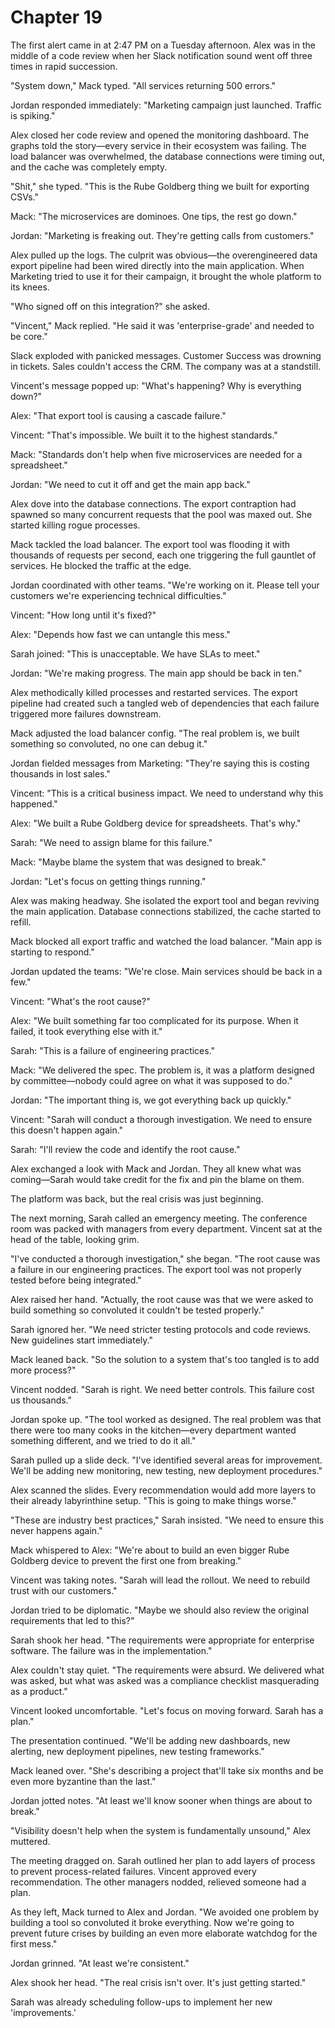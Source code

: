# Chapter 19

The first alert came in at 2:47 PM on a Tuesday afternoon. Alex was in the middle of a code review when her Slack notification sound went off three times in rapid succession.

"System down," Mack typed. "All services returning 500 errors."

Jordan responded immediately: "Marketing campaign just launched. Traffic is spiking."

Alex closed her code review and opened the monitoring dashboard. The graphs told the story—every service in their ecosystem was failing. The load balancer was overwhelmed, the database connections were timing out, and the cache was completely empty.

"Shit," she typed. "This is the Rube Goldberg thing we built for exporting CSVs."

Mack: "The microservices are dominoes. One tips, the rest go down."

Jordan: "Marketing is freaking out. They're getting calls from customers."

Alex pulled up the logs. The culprit was obvious—the overengineered data export pipeline had been wired directly into the main application. When Marketing tried to use it for their campaign, it brought the whole platform to its knees.

"Who signed off on this integration?" she asked.

"Vincent," Mack replied. "He said it was 'enterprise-grade' and needed to be core."

Slack exploded with panicked messages. Customer Success was drowning in tickets. Sales couldn't access the CRM. The company was at a standstill.

Vincent's message popped up: "What's happening? Why is everything down?"

Alex: "That export tool is causing a cascade failure."

Vincent: "That's impossible. We built it to the highest standards."

Mack: "Standards don't help when five microservices are needed for a spreadsheet."

Jordan: "We need to cut it off and get the main app back."

Alex dove into the database connections. The export contraption had spawned so many concurrent requests that the pool was maxed out. She started killing rogue processes.

Mack tackled the load balancer. The export tool was flooding it with thousands of requests per second, each one triggering the full gauntlet of services. He blocked the traffic at the edge.

Jordan coordinated with other teams. "We're working on it. Please tell your customers we're experiencing technical difficulties."

Vincent: "How long until it's fixed?"

Alex: "Depends how fast we can untangle this mess."

Sarah joined: "This is unacceptable. We have SLAs to meet."

Jordan: "We're making progress. The main app should be back in ten."

Alex methodically killed processes and restarted services. The export pipeline had created such a tangled web of dependencies that each failure triggered more failures downstream.

Mack adjusted the load balancer config. "The real problem is, we built something so convoluted, no one can debug it."

Jordan fielded messages from Marketing: "They're saying this is costing thousands in lost sales."

Vincent: "This is a critical business impact. We need to understand why this happened."

Alex: "We built a Rube Goldberg device for spreadsheets. That's why."

Sarah: "We need to assign blame for this failure."

Mack: "Maybe blame the system that was designed to break."

Jordan: "Let's focus on getting things running."

Alex was making headway. She isolated the export tool and began reviving the main application. Database connections stabilized, the cache started to refill.

Mack blocked all export traffic and watched the load balancer. "Main app is starting to respond."

Jordan updated the teams: "We're close. Main services should be back in a few."

Vincent: "What's the root cause?"

Alex: "We built something far too complicated for its purpose. When it failed, it took everything else with it."

Sarah: "This is a failure of engineering practices."

Mack: "We delivered the spec. The problem is, it was a platform designed by committee—nobody could agree on what it was supposed to do."

Jordan: "The important thing is, we got everything back up quickly."

Vincent: "Sarah will conduct a thorough investigation. We need to ensure this doesn't happen again."

Sarah: "I'll review the code and identify the root cause."

Alex exchanged a look with Mack and Jordan. They all knew what was coming—Sarah would take credit for the fix and pin the blame on them.

The platform was back, but the real crisis was just beginning.

The next morning, Sarah called an emergency meeting. The conference room was packed with managers from every department. Vincent sat at the head of the table, looking grim.

"I've conducted a thorough investigation," she began. "The root cause was a failure in our engineering practices. The export tool was not properly tested before being integrated."

Alex raised her hand. "Actually, the root cause was that we were asked to build something so convoluted it couldn't be tested properly."

Sarah ignored her. "We need stricter testing protocols and code reviews. New guidelines start immediately."

Mack leaned back. "So the solution to a system that's too tangled is to add more process?"

Vincent nodded. "Sarah is right. We need better controls. This failure cost us thousands."

Jordan spoke up. "The tool worked as designed. The real problem was that there were too many cooks in the kitchen—every department wanted something different, and we tried to do it all."

Sarah pulled up a slide deck. "I've identified several areas for improvement. We'll be adding new monitoring, new testing, new deployment procedures."

Alex scanned the slides. Every recommendation would add more layers to their already labyrinthine setup. "This is going to make things worse."

"These are industry best practices," Sarah insisted. "We need to ensure this never happens again."

Mack whispered to Alex: "We're about to build an even bigger Rube Goldberg device to prevent the first one from breaking."

Vincent was taking notes. "Sarah will lead the rollout. We need to rebuild trust with our customers."

Jordan tried to be diplomatic. "Maybe we should also review the original requirements that led to this?"

Sarah shook her head. "The requirements were appropriate for enterprise software. The failure was in the implementation."

Alex couldn't stay quiet. "The requirements were absurd. We delivered what was asked, but what was asked was a compliance checklist masquerading as a product."

Vincent looked uncomfortable. "Let's focus on moving forward. Sarah has a plan."

The presentation continued. "We'll be adding new dashboards, new alerting, new deployment pipelines, new testing frameworks."

Mack leaned over. "She's describing a project that'll take six months and be even more byzantine than the last."

Jordan jotted notes. "At least we'll know sooner when things are about to break."

"Visibility doesn't help when the system is fundamentally unsound," Alex muttered.

The meeting dragged on. Sarah outlined her plan to add layers of process to prevent process-related failures. Vincent approved every recommendation. The other managers nodded, relieved someone had a plan.

As they left, Mack turned to Alex and Jordan. "We avoided one problem by building a tool so convoluted it broke everything. Now we're going to prevent future crises by building an even more elaborate watchdog for the first mess."

Jordan grinned. "At least we're consistent."

Alex shook her head. "The real crisis isn't over. It's just getting started."

Sarah was already scheduling follow-ups to implement her new 'improvements.'